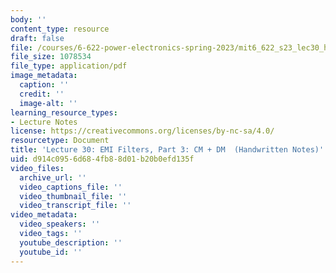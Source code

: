 ```yaml
---
body: ''
content_type: resource
draft: false
file: /courses/6-622-power-electronics-spring-2023/mit6_622_s23_lec30_hand.pdf
file_size: 1078534
file_type: application/pdf
image_metadata:
  caption: ''
  credit: ''
  image-alt: ''
learning_resource_types:
- Lecture Notes
license: https://creativecommons.org/licenses/by-nc-sa/4.0/
resourcetype: Document
title: 'Lecture 30: EMI Filters, Part 3: CM + DM  (Handwritten Notes)'
uid: d914c095-6d68-4fb8-8d01-b20b0efd135f
video_files:
  archive_url: ''
  video_captions_file: ''
  video_thumbnail_file: ''
  video_transcript_file: ''
video_metadata:
  video_speakers: ''
  video_tags: ''
  youtube_description: ''
  youtube_id: ''
---
```

